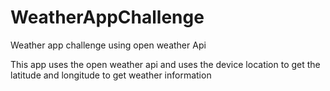 # WeatherAppChallenge
Weather app challenge using open weather Api

This app uses the open weather api and uses the device location to get the latitude and longitude to get weather information

